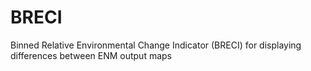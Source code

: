 # BRECI
Binned Relative Environmental Change Indicator (BRECI) for displaying differences between ENM output maps
